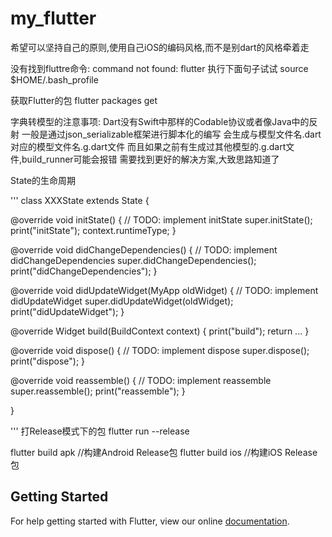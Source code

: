 # my_flutter

希望可以坚持自己的原则,使用自己iOS的编码风格,而不是别dart的风格牵着走

没有找到fluttre命令:
command not found: flutter
执行下面句子试试
source $HOME/.bash_profile

获取Flutter的包
flutter packages get

字典转模型的注意事项:
Dart没有Swift中那样的Codable协议或者像Java中的反射
一般是通过json_serializable框架进行脚本化的编写
会生成与模型文件名.dart对应的模型文件名.g.dart文件
而且如果之前有生成过其他模型的.g.dart文件,build_runner可能会报错
需要找到更好的解决方案,大致思路知道了

State<StatefulWidget>的生命周期

'''
class XXXState extends State<XXX> {

  @override
  void initState() {
    // TODO: implement initState
    super.initState();
    print("initState");
    context.runtimeType;
  }

  @override
  void didChangeDependencies() {
    // TODO: implement didChangeDependencies
    super.didChangeDependencies();
    print("didChangeDependencies");
  }
  
  @override
  void didUpdateWidget(MyApp oldWidget) {
    // TODO: implement didUpdateWidget
    super.didUpdateWidget(oldWidget);
    print("didUpdateWidget");
  }


  @override
  Widget build(BuildContext context) {
    print("build");
    return ...
  }

  @override
  void dispose() {
    // TODO: implement dispose
    super.dispose();
    print("dispose");
  }

  @override
  void reassemble() {
    // TODO: implement reassemble
    super.reassemble();
    print("reassemble");
  }

}

'''
打Release模式下的包
flutter run --release

flutter build apk //构建Android Release包
flutter build ios //构建iOS Release包

## Getting Started

For help getting started with Flutter, view our online
[documentation](https://flutter.dev/).
